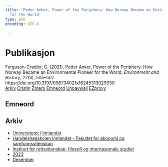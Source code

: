 ```yaml
---
title: 'Peder Anker, Power of the Periphery: How Norway Became an Environmental Pioneer
  for the World'
type: pub
encoding: UTF-8

---
```

<h1>Publikasjon</h1>
<article id="csl-bib-container-3PM4HMIY" class="csl-bib-container">
  <div class="csl-bib-body"> <div class="csl-entry">Ferguson-Cradler, G. (2021). Peder Anker, Power of the Periphery: How Norway Became an Environmental Pioneer for the World. <i>Environment and History</i>, <i>27</i>(3), 505–507. <a href="https://doi.org/10.3197/096734021x16245313029930">https://doi.org/10.3197/096734021x16245313029930</a></div> </div>
  <div class="csl-bib-buttons">
    <a href="#taxonomy-article-3PM4HMIY" alt="archive" class="csl-bib-button">Arkiv</a>
    <a href="https://app.cristin.no/results/show.jsf?id=2209193" alt="Cristin" class="csl-bib-button">Cristin</a>
    <a href="http://zotero.org/groups/5881554/items/3PM4HMIY" alt="Zotero" class="csl-bib-button">Zotero</a>
    <a href="#keywords-article-3PM4HMIY" alt="keywords" class="csl-bib-button">Emneord</a>
    <a href="https://doi.org/10.3197/096734021x16245313029930" alt="Unpaywall" class="csl-bib-button">Unpaywall</a>
    <a href="https://doi.org/10.3197/096734021x16245313029930" alt="EZproxy" class="csl-bib-button">EZproxy</a>
  </div>
  <div id="csl-bib-meta-container-3PM4HMIY"></div>
</article>
<div id="csl-bib-meta-3PM4HMIY" class="csl-bib-meta">
  <article id="keywords-article-3PM4HMIY" class="keywords-article">
    <h1>Emneord</h1>
    
  </article>
  <article id="taxonomy-article-3PM4HMIY" class="taxonomy-article">
    <h1>Arkiv</h1>
    <ul>
      <li><a href="{{< params subfolder >}}nn/archive/?key=3DCRN523">Universitetet i Innlandet</a></li>
      <li><a href="{{< params subfolder >}}nn/archive/?key=DU8Q9LN9">Handelshøgskolen Innlandet - Fakultet for økonomi og samfunnsvitenskap</a></li>
      <li><a href="{{< params subfolder >}}nn/archive/?key=ITYAG68H">Institutt for rettsvitenskap, filosofi og internasjonale studier</a></li>
      <li><a href="{{< params subfolder >}}nn/archive/?key=8Y35X54R">2023</a></li>
      <li><a href="{{< params subfolder >}}nn/archive/?key=X4W8KQ7V">Desember</a></li>
    </ul>
  </article>
</div>
